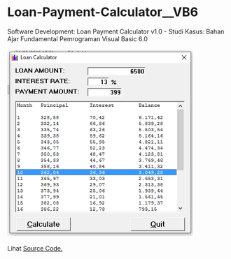 # Loan-Payment-Calculator__VB6
Software Development: Loan Payment Calculator v1.0 - Studi Kasus: Bahan Ajar Fundamental Pemrograman Visual Basic 6.0<br><br>
<img src="https://github.com/RizkyKhapidsyah/Loan-Payment-Calculator__VB6/blob/master/Loan_Payment_Calculator__VB6/result/001.PNG"><br><br>
Lihat <a href="https://github.com/RizkyKhapidsyah/Loan-Payment-Calculator__VB6/blob/master/Loan_Payment_Calculator__VB6/loan.frm">Source Code.</a>
